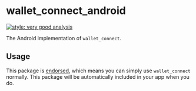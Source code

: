 # wallet_connect_android

[![style: very good analysis][very_good_analysis_badge]][very_good_analysis_link]

The Android implementation of `wallet_connect`.

## Usage

This package is [endorsed][endorsed_link], which means you can simply use `wallet_connect`
normally. This package will be automatically included in your app when you do.

[endorsed_link]: https://flutter.dev/docs/development/packages-and-plugins/developing-packages#endorsed-federated-plugin
[very_good_analysis_badge]: https://img.shields.io/badge/style-very_good_analysis-B22C89.svg
[very_good_analysis_link]: https://pub.dev/packages/very_good_analysis